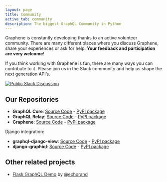 ```yaml
---
layout: page
title: Community
active_tab: community
description: The biggest GraphQL Community in Python
---
```


Graphene is constantly developing thanks to an active volunteer community. There are many different places where you discuss Graphene, share your experiences or ask for help. **Your feedback and participation are very welcome**!

If you think working with Graphene is fun, there are many ways you can contribute to it. Please join us in the Slack community and help us shape the next generation API’s.

[![Public Slack Discussion](https://graphql-slack.herokuapp.com/badge.svg)](https://graphql-slack.herokuapp.com/)

## Our Repositories

-   **GraphQL Core**: [Source Code] - [PyPI package]
-   **GraphQL Relay**: [Source Code][1] - [PyPI package][2]
-   **Graphene**: [Source Code][3] - [PyPI package][4]

Django integration:
-   **graphql-django-view**: [Source Code][5] - [PyPI package][6]
-   **django-graphiql**: [Source Code][7] - [PyPI package][8]

## Other related projects

- [Flask GraphQL Demo](https://github.com/amitsaha/flask-graphql-demo) by [@echorand](https://twitter.com/echorand)


  [Source Code]: https://github.com/graphql-python/graphql-core
  [PyPI package]: https://pypi.python.org/pypi/graphql-core
  [1]: https://github.com/graphql-python/graphql-relay
  [2]: https://pypi.python.org/pypi/graphql-relay
  [3]: https://github.com/graphql-python/graphene
  [4]: https://pypi.python.org/pypi/graphene
  [5]: https://github.com/graphql-python/graphql-django-view
  [6]: https://pypi.python.org/pypi/graphql-django-view
  [7]: https://github.com/graphql-python/django-graphiql
  [8]: https://pypi.python.org/pypi/django-graphiql
